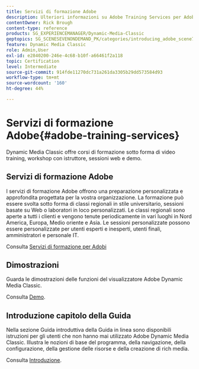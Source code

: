 ```yaml
---
title: Servizi di formazione Adobe
description: Ulteriori informazioni su Adobe Training Services per Adobe Dynamic Media Classic.
contentOwner: Rick Brough
content-type: reference
products: SG_EXPERIENCEMANAGER/Dynamic-Media-Classic
geptopics: SG_SCENESEVENONDEMAND_PK/categories/introducing_adobe_scene7
feature: Dynamic Media Classic
role: Admin,User
exl-id: e2840200-246e-4c68-b10f-a66461f2a118
topic: Certification
level: Intermediate
source-git-commit: 914fde11270dc731a261da3305b29dd573584d93
workflow-type: tm+mt
source-wordcount: '160'
ht-degree: 44%

---
```


# Servizi di formazione Adobe{#adobe-training-services}

Dynamic Media Classic offre corsi di formazione sotto forma di video training, workshop con istruttore, sessioni web e demo.

## Servizi di formazione Adobe

I servizi di formazione Adobe offrono una preparazione personalizzata e approfondita progettata per la vostra organizzazione. La formazione può essere svolta sotto forma di classi regionali in stile universitario, sessioni basate su Web o laboratori in loco personalizzati. Le classi regionali sono aperte a tutti i clienti e vengono tenute periodicamente in vari luoghi in Nord America, Europa, Medio oriente e Asia. Le sessioni personalizzate possono essere personalizzate per utenti esperti e inesperti, utenti finali, amministratori e personale IT.

Consulta [Servizi di formazione per Adobi](https://learning.adobe.com/)

## Dimostrazioni

Guarda le dimostrazioni delle funzioni del visualizzatore Adobe Dynamic Media Classic.

Consulta [Demo](https://landing.adobe.com/en/na/dynamic-media/ctir-2755/live-demos.html).

## Introduzione capitolo della Guida

Nella sezione Guida introduttiva della Guida in linea sono disponibili istruzioni per gli utenti che non hanno mai utilizzato Adobe Dynamic Media Classic. Illustra le nozioni di base del programma, della navigazione, della configurazione, della gestione delle risorse e della creazione di rich media.

Consulta [Introduzione](dmc-platform-overview.md).
